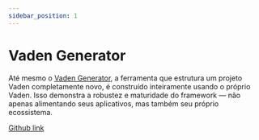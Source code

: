 ```yaml
---
sidebar_position: 1
---
```


# Vaden Generator

Até mesmo o [Vaden Generator](https://start.vaden.dev), a ferramenta que estrutura um projeto Vaden completamente novo, é construído inteiramente usando o próprio Vaden. Isso demonstra a robustez e maturidade do framework — não apenas alimentando seus aplicativos, mas também seu próprio ecossistema.

[Github link](https://github.com/Flutterando/vaden/tree/main/vaden_generator/backend)

